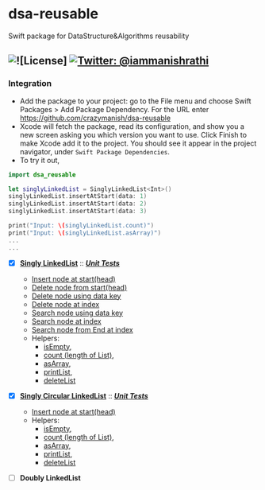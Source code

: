 # dsa-reusable
Swift package for DataStructure&Algorithms reusability

![![License]](https://img.shields.io/badge/license-MIT-green.svg?style=flat)
[![Twitter: @iammanishrathi](https://img.shields.io/badge/contact-@iammanishrathi-blue.svg?style=flat)](https://twitter.com/iammanishrathi)
------

### Integration
- Add the package to your project: go to the File menu and choose Swift Packages > Add Package Dependency. For the URL enter https://github.com/crazymanish/dsa-reusable
- Xcode will fetch the package, read its configuration, and show you a new screen asking you which version you want to use. Click Finish to make Xcode add it to the project. You should see it appear in the project navigator, under `Swift Package Dependencies`.
- To try it out,
```swift
import dsa_reusable

let singlyLinkedList = SinglyLinkedList<Int>()
singlyLinkedList.insertAtStart(data: 1)
singlyLinkedList.insertAtStart(data: 2)
singlyLinkedList.insertAtStart(data: 3)

print("Input: \(singlyLinkedList.count)")
print("Input: \(singlyLinkedList.asArray)")
...
...
```

- [X] [**Singly LinkedList**](https://github.com/crazymanish/dsa-reusable/blob/main/Sources/dsa-reusable/LinkedList/SinglyLinkedList/SinglyLinkedList.swift) :: [**_Unit Tests_**](https://github.com/crazymanish/dsa-reusable/blob/main/Tests/dsa-reusableTests/LinkedList/SinglyLinkedList/SinglyLinkedListTests.swift)
  - [Insert node at start(head)](https://github.com/crazymanish/dsa-reusable/blob/main/Sources/dsa-reusable/LinkedList/SinglyLinkedList/SinglyLinkedList.swift#L43)
  - [Delete node from start(head)](https://github.com/crazymanish/dsa-reusable/blob/main/Sources/dsa-reusable/LinkedList/SinglyLinkedList/SinglyLinkedList.swift#L54)
  - [Delete node using data key](https://github.com/crazymanish/dsa-reusable/blob/main/Sources/dsa-reusable/LinkedList/SinglyLinkedList/SinglyLinkedList.swift#L64)
  - [Delete node at index](https://github.com/crazymanish/dsa-reusable/blob/main/Sources/dsa-reusable/LinkedList/SinglyLinkedList/SinglyLinkedList.swift#L87)
  - [Search node using data key](https://github.com/crazymanish/dsa-reusable/blob/main/Sources/dsa-reusable/LinkedList/SinglyLinkedList/SinglyLinkedList.swift#L121)
  - [Search node at index](https://github.com/crazymanish/dsa-reusable/blob/main/Sources/dsa-reusable/LinkedList/SinglyLinkedList/SinglyLinkedList.swift#L135)
  - [Search node from End at index](https://github.com/crazymanish/dsa-reusable/blob/main/Sources/dsa-reusable/LinkedList/SinglyLinkedList/SinglyLinkedList.swift#L151)
  - Helpers:
    - [isEmpty](https://github.com/crazymanish/dsa-reusable/blob/main/Sources/dsa-reusable/LinkedList/SinglyLinkedList/SinglyLinkedList.swift#L13),
    - [count (length of List)](https://github.com/crazymanish/dsa-reusable/blob/main/Sources/dsa-reusable/LinkedList/SinglyLinkedList/SinglyLinkedList.swift#L29),
    - [asArray](https://github.com/crazymanish/dsa-reusable/blob/main/Sources/dsa-reusable/LinkedList/SinglyLinkedList/SinglyLinkedList.swift#L15),
    - [printList](https://github.com/crazymanish/dsa-reusable/blob/main/Sources/dsa-reusable/LinkedList/SinglyLinkedList/SinglyLinkedList.swift#L135),
    - [deleteList](https://github.com/crazymanish/dsa-reusable/blob/main/Sources/dsa-reusable/LinkedList/SinglyLinkedList/SinglyLinkedList.swift#L117)

- [X] [**Singly Circular LinkedList**](https://github.com/crazymanish/dsa-reusable/blob/main/Sources/dsa-reusable/LinkedList/SinglyCircularLinkedList/SinglyCircularLinkedList.swift) :: [**_Unit Tests_**](https://github.com/crazymanish/dsa-reusable/blob/main/Tests/dsa-reusableTests/LinkedList/SinglyCircularLinkedList/SinglyCircularLinkedListTests.swift)
  - [Insert node at start(head)](https://github.com/crazymanish/dsa-reusable/blob/main/Sources/dsa-reusable/LinkedList/SinglyCircularLinkedList/SinglyCircularLinkedList.swift#L46)
  - Helpers:
    - [isEmpty](https://github.com/crazymanish/dsa-reusable/blob/main/Sources/dsa-reusable/LinkedList/SinglyCircularLinkedList/SinglyCircularLinkedList.swift#L13),
    - [count (length of List)](https://github.com/crazymanish/dsa-reusable/blob/main/Sources/dsa-reusable/LinkedList/SinglyCircularLinkedList/SinglyCircularLinkedList.swift#L31),
    - [asArray](https://github.com/crazymanish/dsa-reusable/blob/main/Sources/dsa-reusable/LinkedList/SinglyCircularLinkedList/SinglyCircularLinkedList.swift#L15),
    - [printList](https://github.com/crazymanish/dsa-reusable/blob/main/Sources/dsa-reusable/LinkedList/SinglyCircularLinkedList/SinglyCircularLinkedList.swift#L59),
    - [deleteList](https://github.com/crazymanish/dsa-reusable/blob/main/Sources/dsa-reusable/LinkedList/SinglyCircularLinkedList/SinglyCircularLinkedList.swift#L59)

- [ ] **Doubly LinkedList**
